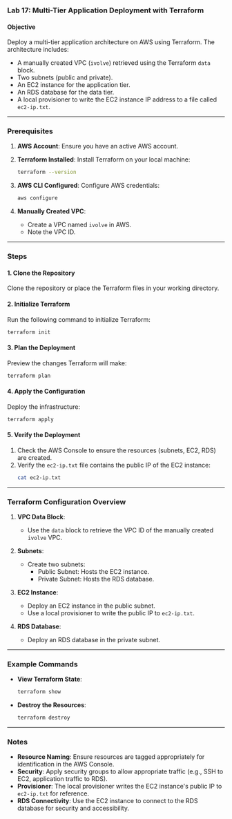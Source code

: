 ### Lab 17: Multi-Tier Application Deployment with Terraform

#### Objective
Deploy a multi-tier application architecture on AWS using Terraform. The architecture includes:
- A manually created VPC (`ivolve`) retrieved using the Terraform `data` block.
- Two subnets (public and private).
- An EC2 instance for the application tier.
- An RDS database for the data tier.
- A local provisioner to write the EC2 instance IP address to a file called `ec2-ip.txt`.

---

### Prerequisites

1. **AWS Account**: Ensure you have an active AWS account.
2. **Terraform Installed**: Install Terraform on your local machine:
   ```bash
   terraform --version
   ```

3. **AWS CLI Configured**: Configure AWS credentials:
   ```bash
   aws configure
   ```

4. **Manually Created VPC**:
   - Create a VPC named `ivolve` in AWS.
   - Note the VPC ID.

---

### Steps

#### 1. Clone the Repository
Clone the repository or place the Terraform files in your working directory.

#### 2. Initialize Terraform
Run the following command to initialize Terraform:
```bash
terraform init
```

#### 3. Plan the Deployment
Preview the changes Terraform will make:
```bash
terraform plan
```

#### 4. Apply the Configuration
Deploy the infrastructure:
```bash
terraform apply
```

#### 5. Verify the Deployment
1. Check the AWS Console to ensure the resources (subnets, EC2, RDS) are created.
2. Verify the `ec2-ip.txt` file contains the public IP of the EC2 instance:
   ```bash
   cat ec2-ip.txt
   ```

---

### Terraform Configuration Overview

1. **VPC Data Block**:
   - Use the `data` block to retrieve the VPC ID of the manually created `ivolve` VPC.

2. **Subnets**:
   - Create two subnets:
     - Public Subnet: Hosts the EC2 instance.
     - Private Subnet: Hosts the RDS database.

3. **EC2 Instance**:
   - Deploy an EC2 instance in the public subnet.
   - Use a local provisioner to write the public IP to `ec2-ip.txt`.

4. **RDS Database**:
   - Deploy an RDS database in the private subnet.

---

### Example Commands

- **View Terraform State**:
  ```bash
  terraform show
  ```

- **Destroy the Resources**:
  ```bash
  terraform destroy
  ```

---

### Notes

- **Resource Naming**: Ensure resources are tagged appropriately for identification in the AWS Console.
- **Security**: Apply security groups to allow appropriate traffic (e.g., SSH to EC2, application traffic to RDS).
- **Provisioner**: The local provisioner writes the EC2 instance's public IP to `ec2-ip.txt` for reference.
- **RDS Connectivity**: Use the EC2 instance to connect to the RDS database for security and accessibility.

